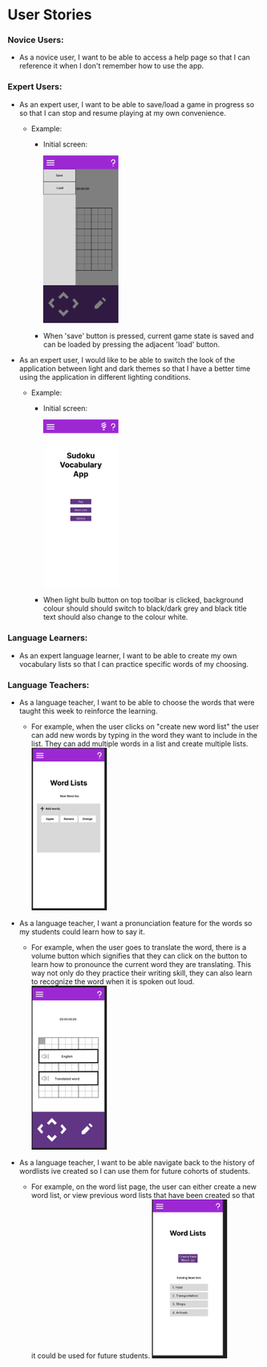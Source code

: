 # User Stories

### Novice Users:
- As a novice user, I want to be able to access a help page so that I can reference it when I don't 
  remember how to use the app.

### Expert Users:
- As an expert user, I want to be able to save/load a game in progress so
  so that I can stop and resume playing at my own convenience.

  - Example:
    - Initial screen:
      
      <img src="./user-story-assets/save-menu.png" alt="save-menu" width="150px">
    
    - When 'save' button is pressed, current game state is saved and can be loaded 
     by pressing the adjacent 'load' button.


- As an expert user, I would like to be able to switch the look of the 
  application between light and dark themes so that I have a better
  time using the application in different lighting conditions.

  - Example:
    - Initial screen: 
    
      <img src="./user-story-assets/main-menu.png" alt="main menu" width="150px">
      
    - When light bulb button on top toolbar is clicked, background colour should
      should switch to black/dark grey and black title text should also
      change to the colour white.

### Language Learners:

- As an expert language learner, I want to be able to create my own vocabulary lists
  so that I can practice specific words of my choosing.

### Language Teachers:
- As a language teacher, I want to be able to choose the words that were taught this week to reinforce the learning.

  - For example, when the user clicks on "create new word list" the user can add new words by typing in the word they want to include in the list. They can add multiple words in a list and create multiple lists.
    <img src="./user-story-assets/adding_words.png" alt="adding_words" width="150px">


- As a language teacher, I want a pronunciation feature for the words so my students could learn how to say it.
  
  - For example, when the user goes to translate the word, there is a volume button which signifies that they can click on the button to learn how to pronounce the current word they are translating. This way not only do they practice their writing skill, they can also learn to recognize the word when it is spoken out loud.
    <img src="./user-story-assets/pronounciation.png" alt="pronounciation" width="150px">



- As a language teacher, I want to be able navigate back to the history of wordlists ive created so I can use them for future cohorts of students.
  - For example, on the word list page, the user can either create a new word list, or view previous word lists that have been created so that it could be used for future students.
    <img src="./user-story-assets/previous_wordlists.png" alt="previous_wordlists" width="150px">
